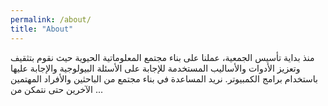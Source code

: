 ```yaml
---
permalink: /about/
title: "About"
---
```


منذ بداية تأسيس الجمعية، عملنا على بناء مجتمع المعلوماتية الحيوية حيث نقوم بتثقيف وتعزيز الأدوات والأساليب المستخدمة للإجابة على الأسئلة البيولوجية والإجابة عليها باستخدام برامج الكمبيوتر.  نريد المساعدة في بناء مجتمع من الباحثين والأفراد المهتمين الآخرين حتى نتمكن من ...
